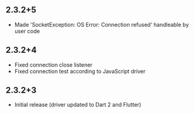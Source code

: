 ## 2.3.2+5

* Made 'SocketException: OS Error: Connection refused' handleable by user code

## 2.3.2+4

* Fixed connection close listener
* Fixed connection test according to JavaScript driver

## 2.3.2+3

* Initial release (driver updated to Dart 2 and Flutter)
